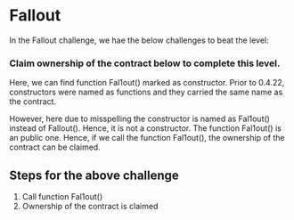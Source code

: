 
# Fallout

In the Fallout challenge, we hae the below challenges to beat the level:

### Claim ownership of the contract below to complete this level.

Here, we can find function Fal1out() marked as constructor. Prior to 0.4.22, constructors were named as functions and they carried the same name as the contract.

However, here due to misspelling the constructor is named as Fal1out() instead of Fallout(). Hence, it is not a constructor. The function Fal1out() is an public one. Hence, if we call the function Fal1out(), the ownership of the contract can be claimed.

## Steps for the above challenge
1. Call function Fal1out()
2. Ownership of the contract is claimed

